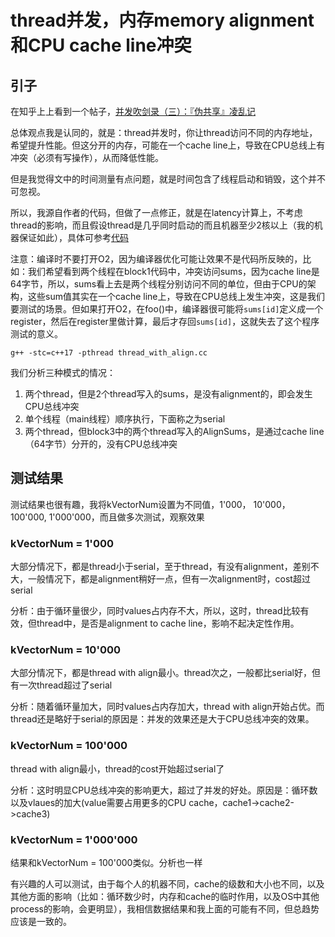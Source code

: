 # thread并发，内存memory alignment和CPU cache line冲突

## 引子

在知乎上上看到一个帖子，[并发吹剑录（三）：『伪共享』凌乱记](https://zhuanlan.zhihu.com/p/359679079)

总体观点我是认同的，就是：thread并发时，你让thread访问不同的内存地址，希望提升性能。但这分开的内存，可能在一个cache line上，导致在CPU总线上有冲突（必须有写操作），从而降低性能。

但是我觉得文中的时间测量有点问题，就是时间包含了线程启动和销毁，这个并不可忽视。

所以，我源自作者的代码，但做了一点修正，就是在latency计算上，不考虑thread的影响，而且假设thread是几乎同时启动的而且机器至少2核以上（我的机器保证如此），具体可参考[代码](code/thread_with_align.cc)

注意：编译时不要打开O2，因为编译器优化可能让效果不是代码所反映的，比如：我们希望看到两个线程在block1代码中，冲突访问sums，因为cache line是64字节，所以，sums看上去是两个线程分别访问不同的单位，但由于CPU的架构，这些sum值其实在一个cache line上，导致在CPU总线上发生冲突，这是我们要测试的场景。但如果打开O2，在foo()中，编译器很可能将```sums[id]```定义成一个register，然后在register里做计算，最后才存回```sums[id]```，这就失去了这个程序测试的意义。

```
g++ -stc=c++17 -pthread thread_with_align.cc
```

我们分析三种模式的情况：

1. 两个thread，但是2个thread写入的sums，是没有alignment的，即会发生CPU总线冲突
2. 单个线程（main线程）顺序执行，下面称之为serial
3. 两个thread，但block3中的两个thread写入的AlignSums，是通过cache line（64字节）分开的，没有CPU总线冲突

## 测试结果

测试结果也很有趣，我将kVectorNum设置为不同值，1'000， 10'000， 100'000, 1'000'000，而且做多次测试，观察效果

### kVectorNum = 1'000

大部分情况下，都是thread小于serial，至于thread，有没有alignment，差别不大，一般情况下，都是alignment稍好一点，但有一次alignment时，cost超过serial

分析：由于循环量很少，同时values占内存不大，所以，这时，thread比较有效，但thread中，是否是alignment to cache line，影响不起决定性作用。

### kVectorNum = 10'000

大部分情况下，都是thread with align最小。thread次之，一般都比serial好，但有一次thread超过了serial

分析：随着循环量加大，同时values占内存加大，thread with align开始占优。而thread还是略好于serial的原因是：并发的效果还是大于CPU总线冲突的效果。

### kVectorNum = 100'000

thread with align最小，thread的cost开始超过serial了

分析：这时明显CPU总线冲突的影响更大，超过了并发的好处。原因是：循环数以及vlaues的加大(value需要占用更多的CPU cache，cache1->cache2->cache3)

### kVectorNum = 1'000'000

结果和kVectorNum = 100'000类似。分析也一样

有兴趣的人可以测试，由于每个人的机器不同，cache的级数和大小也不同，以及其他方面的影响（比如：循环数少时，内存和cache的临时作用，以及OS中其他process的影响，会更明显），我相信数据结果和我上面的可能有不同，但总趋势应该是一致的。